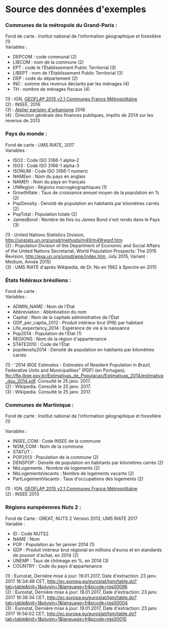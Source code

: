 Source des données d'exemples
=============================

### Communes de la métropole du Grand-Paris :   
Fond de carte : Institut national de l’information géographique et forestière (1)  
Variables :    
- DEPCOM : code communal (2)  
- LIBCOM : nom de la commune (2)     
- EPT : code le l’Établissement Public Territorial (3)     
- LIBEPT : nom de l’Établissement Public Territorial (3)  
- DEP : code du département (2)     
- INC : somme des revenus déclarés par les ménages (4)  
- TH : nombre de ménages fiscaux (4)  

(1) : IGN, <a href="http://professionnels.ign.fr/geofla">GEOFLA® 2015 v2.1 Communes France Métropolitaine</a>  
(2) : INSEE, 2016  
(3) : <a href="http://www.apur.org/article/composition-12-territoires-metropole-grand-paris">Atelier parisien d'urbanisme</a> 2016   
(4) : Direction générale des finances publiques, impôts de 2014 sur les revenus de 2013  


### Pays du monde :   
Fond de carte : UMS RIATE, 2017  
Variables :  
- ISO2 : Code ISO 3166-1 alpha-2
- ISO3 : Code ISO 3166-1 alpha-3
- ISONUM : Code ISO 3166-1 numeric
- NAMEen : Nom du pays en anglais
- NAMEfr : Nom du pays en français
- UNRegion : Régions macrogéographiques (1)
- GrowthRate : Taux de croissance annuel moyen de la population en % (2)
- PopDensity : Densité de population en habitants par kilomètres carrés (2)
- PopTotal : Population totale (2)
- JamesBond : Nombre de fois ou James Bond s'est rendu dans le Pays (3)

(1) : United Nations Statistics Division, <a href="http://unstats.un.org/unsd/methods/m49/m49regnf.htm">http://unstats.un.org/unsd/methods/m49/m49regnf.htm</a>  
(2) : Population Division of the Department of Economic and Social Affairs of the United Nations Secretariat, World Population Prospects: The 2015 Revision, <a href="http://esa.un.org/unpd/wpp/index.htm">http://esa.un.org/unpd/wpp/index.htm</a>, July 2015, Variant : Medium, Année 2015)  
(3) : UMS RIATE d'après Wikipedia, de Dr. No en 1962 à Spectre en 2015  


### États fédéraux brésiliens :
Fond de carte :  
Variables :  
- ADMIN_NAME : Nom de l’État
- Abbreviation : Abbréviation du nom
- Capital : Nom de la capitale administrative de l’État
- GDP_per_capita_2012 : Produit intérieur brut (PIB) par habitant
- Life_expectancy_2014 : Espérance de vie à la naissance
- Pop2014 : Population de l’État (1)
- REGIONS : Nom de la région d'appartenance
- STATE2010 : Code de l’État
- popdensity2014 : Densité de population en habitants par kilomètres carrés

(1) : '2014 IBGE Estimates - Estimates of Resident Population in Brazil, Federative Units and Municipalities" (PDF) (en Portugais). <a href="ftp://ftp.ibge.gov.br/Estimativas_de_Populacao/Estimativas_2014/estimativa_dou_2014.pdf">ftp://ftp.ibge.gov.br/Estimativas_de_Populacao/Estimativas_2014/estimativa_dou_2014.pdf</a>. Consulté le 25 janv. 2017.  
(2) : Wikipedia. Consulté le 25 janv. 2017.  
(3) : Wikipedia. Consulté le 25 janv. 2017.  


### Communes de Martinique :

Fond de carte : Institut national de l’information géographique et forestière (1)

Variables :  
- INSEE_COM : Code INSEE de la commune
- NOM_COM : Nom de la commune
- STATUT :
- POP2013 : Population de la commune (2)
- DENSPOP : Densité de population en habitants par kilomètres carrés (2)
- NbLogements : Nombre de logements (2)
- NbLogementsVacants : Nombre de logements vacants (2)
- PartLogementVacants : Taux d'occupations des logements (2)

(1) : IGN, <a href="http://professionnels.ign.fr/geofla">GEOFLA® 2015 v2.1 Communes France Métropolitaine</a>  
(2) : INSEE 2013

### Régions européennes Nuts 2 :
Fond de Carte : GREAT, NUTS 2 Version 2013, UMS RIATE 2017  
Variable :  
- ID : Code NUTS2
- NAME : Nom
- POP : Population au 1er janvier 2014 (1)
- GDP : Produit intérieur brut régional en millions d'euros et en standards de pouvoir d'achat, en 2014 (2)
- UNEMP : Taux de chômage en %, en 2014 (3)
- COUNTRY : Code du pays d'appartenance

(1) : Eurostat, Dernière mise à jour: 19.01.2017, Date d'extraction: 23 janv. 2017 16:34:48 CET, <a href="http://ec.europa.eu/eurostat/tgm/table.do?tab=table&init=1&plugin=1&language=fr&pcode=tgs00096">http://ec.europa.eu/eurostat/tgm/table.do?tab=table&init=1&plugin=1&language=fr&pcode=tgs00096</a>  
(2) : Eurostat, Dernière mise à jour: 18.01.2017, Date d'extraction: 23 janv. 2017 16:38:34 CET, <a href="http://ec.europa.eu/eurostat/tgm/table.do?tab=table&init=1&plugin=1&language=fr&pcode=tgs00004">http://ec.europa.eu/eurostat/tgm/table.do?tab=table&init=1&plugin=1&language=fr&pcode=tgs00004</a>  
(3) : Eurostat, Dernière mise à jour: 19.01.2017, Date d'extraction: 23 janv. 2017 16:56:02 CET, <a href="http://ec.europa.eu/eurostat/tgm/table.do?tab=table&init=1&plugin=1&language=fr&pcode=tgs00010">http://ec.europa.eu/eurostat/tgm/table.do?tab=table&init=1&plugin=1&language=fr&pcode=tgs00010</a>  
